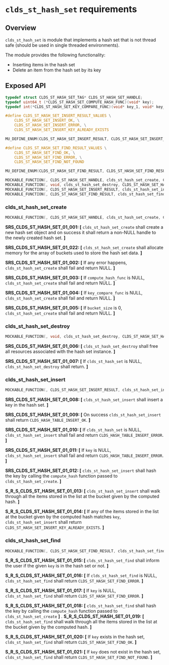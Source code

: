 # `clds_st_hash_set` requirements

## Overview

`clds_st_hash_set` is module that implements a hash set that is not thread safe (should be used in single threaded environments).

The module provides the following functionality:
- Inserting items in the hash set
- Delete an item from the hash set by its key

## Exposed API

```c
typedef struct CLDS_ST_HASH_SET_TAG* CLDS_ST_HASH_SET_HANDLE;
typedef uint64_t (*CLDS_ST_HASH_SET_COMPUTE_HASH_FUNC)(void* key);
typedef int(*CLDS_ST_HASH_SET_KEY_COMPARE_FUNC)(void* key_1, void* key_2);

#define CLDS_ST_HASH_SET_INSERT_RESULT_VALUES \
    CLDS_ST_HASH_SET_INSERT_OK, \
    CLDS_ST_HASH_SET_INSERT_ERROR, \
    CLDS_ST_HASH_SET_INSERT_KEY_ALREADY_EXISTS

MU_DEFINE_ENUM(CLDS_ST_HASH_SET_INSERT_RESULT, CLDS_ST_HASH_SET_INSERT_RESULT_VALUES);

#define CLDS_ST_HASH_SET_FIND_RESULT_VALUES \
    CLDS_ST_HASH_SET_FIND_OK, \
    CLDS_ST_HASH_SET_FIND_ERROR, \
    CLDS_ST_HASH_SET_FIND_NOT_FOUND

MU_DEFINE_ENUM(CLDS_ST_HASH_SET_FIND_RESULT, CLDS_ST_HASH_SET_FIND_RESULT_VALUES);

MOCKABLE_FUNCTION(, CLDS_ST_HASH_SET_HANDLE, clds_st_hash_set_create, CLDS_ST_HASH_SET_COMPUTE_HASH_FUNC, compute_hash_func, CLDS_ST_HASH_SET_KEY_COMPARE_FUNC, key_compare_func, size_t, bucket_size);
MOCKABLE_FUNCTION(, void, clds_st_hash_set_destroy, CLDS_ST_HASH_SET_HANDLE, clds_st_hash_set);
MOCKABLE_FUNCTION(, CLDS_ST_HASH_SET_INSERT_RESULT, clds_st_hash_set_insert, CLDS_ST_HASH_SET_HANDLE, clds_st_hash_set, void*, key);
MOCKABLE_FUNCTION(, CLDS_ST_HASH_SET_FIND_RESULT, clds_st_hash_set_find, CLDS_ST_HASH_SET_HANDLE, clds_st_hash_set, void*, key);
```

### clds_st_hash_set_create

```c
MOCKABLE_FUNCTION(, CLDS_ST_HASH_SET_HANDLE, clds_st_hash_set_create, CLDS_ST_HASH_SET_COMPUTE_HASH_FUNC, compute_hash_func, CLDS_ST_HASH_SET_KEY_COMPARE_FUNC, key_compare_func, size_t, bucket_size);
```

**SRS_CLDS_ST_HASH_SET_01_001: [** `clds_st_hash_set_create` shall create a new hash set object and on success it shall return a non-NULL handle to the newly created hash set. **]**

**SRS_CLDS_ST_HASH_SET_01_022: [** `clds_st_hash_set_create` shall allocate memory for the array of buckets used to store the hash set data. **]**

**SRS_CLDS_ST_HASH_SET_01_002: [** If any error happens, `clds_st_hash_set_create` shall fail and return NULL. **]**

**SRS_CLDS_ST_HASH_SET_01_003: [** If `compute_hash_func` is NULL, `clds_st_hash_set_create` shall fail and return NULL. **]**

**SRS_CLDS_ST_HASH_SET_01_004: [** If `key_compare_func` is NULL, `clds_st_hash_set_create` shall fail and return NULL. **]**

**SRS_CLDS_ST_HASH_SET_01_005: [** If `bucket_size` is 0, `clds_st_hash_set_create` shall fail and return NULL. **]**

### clds_st_hash_set_destroy

```c
MOCKABLE_FUNCTION(, void, clds_st_hash_set_destroy, CLDS_ST_HASH_SET_HANDLE, clds_st_hash_set);
```

**SRS_CLDS_ST_HASH_SET_01_006: [** `clds_st_hash_set_destroy` shall free all resources associated with the hash set instance. **]**

**SRS_CLDS_ST_HASH_SET_01_007: [** If `clds_st_hash_set` is NULL, `clds_st_hash_set_destroy` shall return. **]**

### clds_st_hash_set_insert

```c
MOCKABLE_FUNCTION(, CLDS_ST_HASH_SET_INSERT_RESULT, clds_st_hash_set_insert, CLDS_ST_HASH_SET_HANDLE, clds_st_hash_set, void*, key);
```

**SRS_CLDS_ST_HASH_SET_01_008: [** `clds_st_hash_set_insert` shall insert a key in the hash set. **]**

**SRS_CLDS_ST_HASH_SET_01_009: [** On success `clds_st_hash_set_insert` shall return `CLDS_HASH_TABLE_INSERT_OK`. **]**

**SRS_CLDS_ST_HASH_SET_01_010: [** If `clds_st_hash_set` is NULL, `clds_st_hash_set_insert` shall fail and return `CLDS_HASH_TABLE_INSERT_ERROR`. **]**

**SRS_CLDS_ST_HASH_SET_01_011: [** If `key` is NULL, `clds_st_hash_set_insert` shall fail and return `CLDS_HASH_TABLE_INSERT_ERROR`. **]**

**SRS_CLDS_ST_HASH_SET_01_012: [** `clds_st_hash_set_insert` shall hash the key by calling the `compute_hash` function passed to `clds_st_hash_set_create`. **]**

**S_R_S_CLDS_ST_HASH_SET_01_013: [** `clds_st_hash_set_insert` shall walk through all the items stored in the list at the bucket given by the computed hash. **]**

**S_R_S_CLDS_ST_HASH_SET_01_014: [** If any of the items stored in the list at the bucket given by the computed hash matches `key`, `clds_st_hash_set_insert` shall return `CLDS_ST_HASH_SET_INSERT_KEY_ALREADY_EXISTS`. **]**

### clds_st_hash_set_find

```c
MOCKABLE_FUNCTION(, CLDS_ST_HASH_SET_FIND_RESULT, clds_st_hash_set_find, CLDS_ST_HASH_SET_HANDLE, clds_st_hash_set, void*, key);
```

**S_R_S_CLDS_ST_HASH_SET_01_015: [** `clds_st_hash_set_find` shall inform the user if the given `key` is in the hash set or not. **]**

**S_R_S_CLDS_ST_HASH_SET_01_016: [** If `clds_st_hash_set_find` is NULL, `clds_st_hash_set_find` shall return `CLDS_ST_HASH_SET_FIND_ERROR`. **]**

**S_R_S_CLDS_ST_HASH_SET_01_017: [** If `key` is NULL, `clds_st_hash_set_find` shall return `CLDS_ST_HASH_SET_FIND_ERROR`. **]**

**S_R_S_CLDS_ST_HASH_SET_01_018: [** `clds_st_hash_set_find` shall hash the key by calling the `compute_hash` function passed to `clds_st_hash_set_create` **]**
.
**S_R_S_CLDS_ST_HASH_SET_01_019: [** `clds_st_hash_set_find` shall walk through all the items stored in the list at the bucket given by the computed hash. **]**

**S_R_S_CLDS_ST_HASH_SET_01_020: [** If `key` exists in the hash set, `clds_st_hash_set_find` shall return `CLDS_ST_HASH_SET_FIND_OK`. **]**

**S_R_S_CLDS_ST_HASH_SET_01_021: [** If `key` does not exist in the hash set, `clds_st_hash_set_find` shall return `CLDS_ST_HASH_SET_FIND_NOT_FOUND`. **]**
